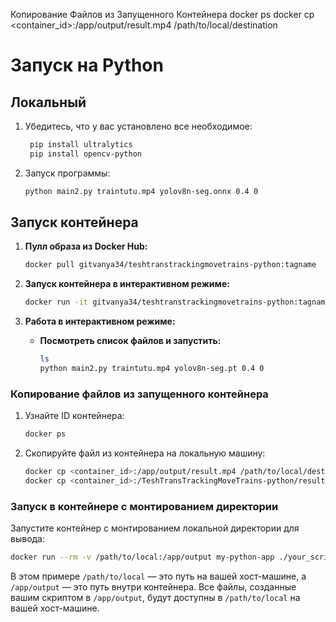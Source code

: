 Копирование Файлов из Запущенного Контейнера
docker ps
docker cp <container_id>:/app/output/result.mp4 /path/to/local/destination


# Запуск на Python
## Локальный 

1. Убедитесь, что у вас установлено все необходимое:

   ```bash
    pip install ultralytics
    pip install opencv-python
   ```
2. Запуск программы:

   ```bash
   python main2.py traintutu.mp4 yolov8n-seg.onnx 0.4 0
   ```

## Запуск контейнера

1. **Пулл образа из Docker Hub:**

   ```bash
   docker pull gitvanya34/teshtranstrackingmovetrains-python:tagname
   ```

2. **Запуск контейнера в интерактивном режиме:**

   ```bash
   docker run -it gitvanya34/teshtranstrackingmovetrains-python:tagname /bin/bash
   ```

3. **Работа в интерактивном режиме:**

   - **Посмотреть список файлов и запустить:**
     ```bash
     ls
     python main2.py traintutu.mp4 yolov8n-seg.pt 0.4 0
     ```

### Копирование файлов из запущенного контейнера
1. Узнайте ID контейнера:

   ```bash
   docker ps
   ```

2. Скопируйте файл из контейнера на локальную машину:

   ```bash
   docker cp <container_id>:/app/output/result.mp4 /path/to/local/destination
   docker cp <container_id>:/TeshTransTrackingMoveTrains-python/result.mp4 D:\\
   ```

### Запуск в контейнере с монтированием директории
Запустите контейнер с монтированием локальной директории для вывода:

```bash
docker run --rm -v /path/to/local:/app/output my-python-app ./your_script.cpp
```

В этом примере `/path/to/local` — это путь на вашей хост-машине, а `/app/output` — это путь внутри контейнера. Все файлы, созданные вашим скриптом в `/app/output`, будут доступны в `/path/to/local` на вашей хост-машине.
